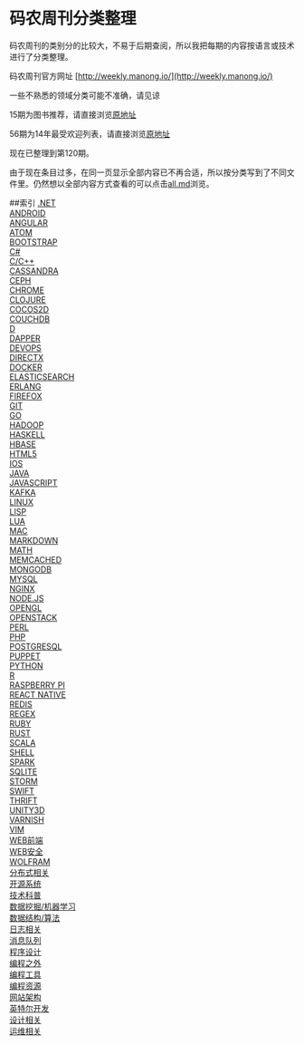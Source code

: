 码农周刊分类整理
======
码农周刊的类别分的比较大，不易于后期查阅，所以我把每期的内容按语言或技术进行了分类整理。

码农周刊官方网址 [http://weekly.manong.io/](http://weekly.manong.io/)

一些不熟悉的领域分类可能不准确，请见谅

15期为图书推荐，请直接浏览[原地址](http://weekly.manong.io/issues/15)

56期为14年最受欢迎列表，请直接浏览[原地址](http://weekly.manong.io/issues/56)

现在已整理到第120期。

由于现在条目过多，在同一页显示全部内容已不再合适，所以按分类写到了不同文件里。仍然想以全部内容方式查看的可以点击[all.md](category/all.md)浏览。

##索引
[.NET](category/NET.md)  
[ANDROID](category/ANDROID.md)  
[ANGULAR](category/ANGULAR.md)  
[ATOM](category/ATOM.md)  
[BOOTSTRAP](category/BOOTSTRAP.md)  
[C#](category/C#.md)  
[C/C++](category/C_C++.md)  
[CASSANDRA](category/CASSANDRA.md)  
[CEPH](category/CEPH.md)  
[CHROME](category/CHROME.md)  
[CLOJURE](category/CLOJURE.md)  
[COCOS2D](category/COCOS2D.md)  
[COUCHDB](category/COUCHDB.md)  
[D](category/D.md)  
[DAPPER](category/DAPPER.md)  
[DEVOPS](category/DEVOPS.md)  
[DIRECTX](category/DIRECTX.md)  
[DOCKER](category/DOCKER.md)  
[ELASTICSEARCH](category/ELASTICSEARCH.md)  
[ERLANG](category/ERLANG.md)  
[FIREFOX](category/FIREFOX.md)  
[GIT](category/GIT.md)  
[GO](category/GO.md)  
[HADOOP](category/HADOOP.md)  
[HASKELL](category/HASKELL.md)  
[HBASE](category/HBASE.md)  
[HTML5](category/HTML5.md)  
[IOS](category/IOS.md)  
[JAVA](category/JAVA.md)  
[JAVASCRIPT](category/JAVASCRIPT.md)  
[KAFKA](category/KAFKA.md)  
[LINUX](category/LINUX.md)  
[LISP](category/LISP.md)  
[LUA](category/LUA.md)  
[MAC](category/MAC.md)  
[MARKDOWN](category/MARKDOWN.md)  
[MATH](category/MATH.md)  
[MEMCACHED](category/MEMCACHED.md)  
[MONGODB](category/MONGODB.md)  
[MYSQL](category/MYSQL.md)  
[NGINX](category/NGINX.md)  
[NODE.JS](category/NODEJS.md)  
[OPENGL](category/OPENGL.md)  
[OPENSTACK](category/OPENSTACK.md)  
[PERL](category/PERL.md)  
[PHP](category/PHP.md)  
[POSTGRESQL](category/POSTGRESQL.md)  
[PUPPET](category/PUPPET.md)  
[PYTHON](category/PYTHON.md)  
[R](category/R.md)  
[RASPBERRY PI](category/RASPBERRY_PI.md)  
[REACT NATIVE](category/REACT_NATIVE.md)  
[REDIS](category/REDIS.md)  
[REGEX](category/REGEX.md)  
[RUBY](category/RUBY.md)  
[RUST](category/RUST.md)  
[SCALA](category/SCALA.md)  
[SHELL](category/SHELL.md)  
[SPARK](category/SPARK.md)  
[SQLITE](category/SQLITE.md)  
[STORM](category/STORM.md)  
[SWIFT](category/SWIFT.md)  
[THRIFT](category/THRIFT.md)  
[UNITY3D](category/UNITY3D.md)  
[VARNISH](category/VARNISH.md)  
[VIM](category/VIM.md)  
[WEB前端](category/WEB前端.md)  
[WEB安全](category/WEB安全.md)  
[WOLFRAM](category/WOLFRAM.md)  
[分布式相关](category/分布式相关.md)  
[开源系统](category/开源系统.md)  
[技术科普](category/技术科普.md)  
[数据挖掘/机器学习](category/数据挖掘_机器学习.md)  
[数据结构/算法](category/数据结构_算法.md)  
[日志相关](category/日志相关.md)  
[消息队列](category/消息队列.md)  
[程序设计](category/程序设计.md)  
[编程之外](category/编程之外.md)  
[编程工具](category/编程工具.md)  
[编程资源](category/编程资源.md)  
[网站架构](category/网站架构.md)  
[英特尔开发](category/英特尔开发.md)  
[设计相关](category/设计相关.md)  
[运维相关](category/运维相关.md)  

